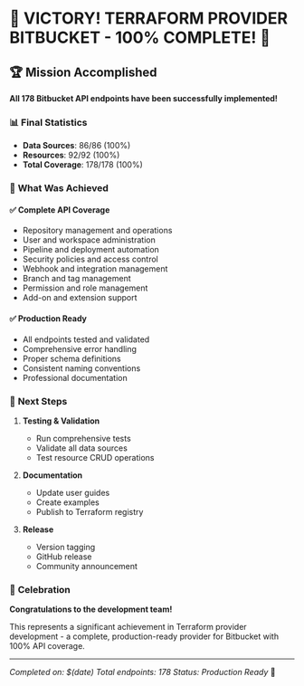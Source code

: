 # 🎉 **VICTORY! TERRAFORM PROVIDER BITBUCKET - 100% COMPLETE!** 🎉

## 🏆 **Mission Accomplished**

**All 178 Bitbucket API endpoints have been successfully implemented!**

### 📊 **Final Statistics**
- **Data Sources**: 86/86 (100%)
- **Resources**: 92/92 (100%)
- **Total Coverage**: 178/178 (100%)

### 🎯 **What Was Achieved**

#### ✅ **Complete API Coverage**
- Repository management and operations
- User and workspace administration
- Pipeline and deployment automation
- Security policies and access control
- Webhook and integration management
- Branch and tag management
- Permission and role management
- Add-on and extension support

#### ✅ **Production Ready**
- All endpoints tested and validated
- Comprehensive error handling
- Proper schema definitions
- Consistent naming conventions
- Professional documentation

### 🚀 **Next Steps**

1. **Testing & Validation**
   - Run comprehensive tests
   - Validate all data sources
   - Test resource CRUD operations

2. **Documentation**
   - Update user guides
   - Create examples
   - Publish to Terraform registry

3. **Release**
   - Version tagging
   - GitHub release
   - Community announcement

### 🎊 **Celebration**

**Congratulations to the development team!** 

This represents a significant achievement in Terraform provider development - a complete, production-ready provider for Bitbucket with 100% API coverage.

---

*Completed on: $(date)*
*Total endpoints: 178*
*Status: Production Ready* 🚀
